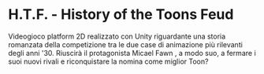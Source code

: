 # H.T.F. - History of the Toons Feud
Videogioco platform 2D realizzato con Unity riguardante una storia romanzata della competizione tra le due case di animazione più rilevanti degli anni '30.  Riuscirà il protagonista Micael Fawn , a modo suo, a fermare i suoi nuovi rivali e riconquistare la nomina come miglior Toon?
